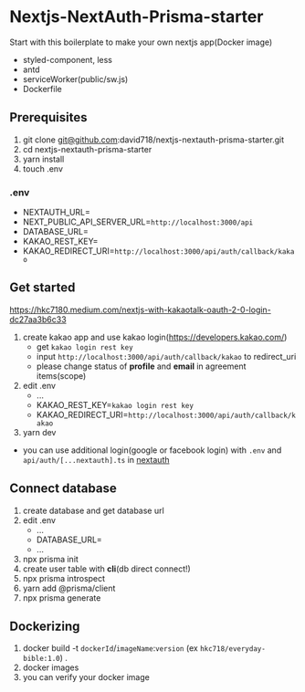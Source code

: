 # Nextjs-NextAuth-Prisma-starter

Start with this boilerplate to make your own nextjs app(Docker image)

-   styled-component, less
-   antd
-   serviceWorker(public/sw.js)
-   Dockerfile

## Prerequisites

1. git clone git@github.com:david718/nextjs-nextauth-prisma-starter.git
2. cd nextjs-nextauth-prisma-starter
3. yarn install
4. touch .env

### .env

-   NEXTAUTH_URL=
-   NEXT_PUBLIC_API_SERVER_URL=`http://localhost:3000/api`
-   DATABASE_URL=
-   KAKAO_REST_KEY=
-   KAKAO_REDIRECT_URI=`http://localhost:3000/api/auth/callback/kakao`

## Get started

https://hkc7180.medium.com/nextjs-with-kakaotalk-oauth-2-0-login-dc27aa3b6c33

1. create kakao app and use kakao login(https://developers.kakao.com/)
    - get `kakao login rest key`
    - input `http://localhost:3000/api/auth/callback/kakao` to redirect_uri
    - please change status of **profile** and **email** in agreement items(scope)
2. edit .env
    - ...
    - KAKAO_REST_KEY=`kakao login rest key`
    - KAKAO_REDIRECT_URI=`http://localhost:3000/api/auth/callback/kakao`
3. yarn dev

-   you can use additional login(google or facebook login) with `.env` and `api/auth/[...nextauth].ts` in [nextauth](https://next-auth.js.org/)

## Connect database

1. create database and get database url
2. edit .env
    - ...
    - DATABASE_URL=
    - ...
3. npx prisma init
4. create user table with **cli**(db direct connect!)
5. npx prisma introspect
6. yarn add @prisma/client
7. npx prisma generate

## Dockerizing

1. docker build -t `dockerId`/`imageName`:`version` (ex `hkc718/everyday-bible:1.0`) .
2. docker images
3. you can verify your docker image
